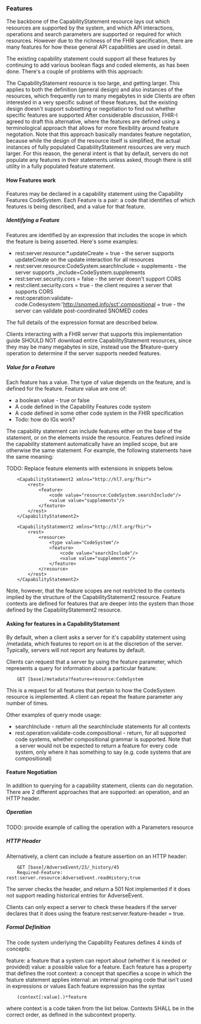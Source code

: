 
### Features

The backbone of the CapabilityStatement resource lays out which resources are supported by the system, and which API interactions, operations and search parameters are supported or required for which resources. However due to the richness of the FHIR specification, there are many features for how these general API capabilities are used in detail.

The existing capability statement could support all these features by continuing to add various boolean flags and coded elements, as has been done. There's a couple of problems with this approach:

The CapabilityStatement resource is too large, and getting larger. This applies to both the definition (general design) and also instances of the resources, which frequently run to many megabytes in side
Clients are often interested in a very specific subset of these features, but the existing design doesn't support subsetting or negotiation to find out whether specific features are supported
After considerable discussion, FHIR-I agreed to draft this alternative, where the features are defined using a terminological approach that allows for more flexibility around feature negotation. Note that this approach basically mandates feature negotation, because while the design of the resource itself is simplified, the actual instances of fully populated CapabilityStatement resources are very much larger. For this reason, the general intent is that by default, servers do not populate any features in their statements unless asked, though there is still utility in a fully populated feature statement.

#### How Features work

Features may be declared in a capability statement using the Capability Features CodeSystem. Each Feature is a pair: a code that identifies of which features is being described, and a value for that feature.

##### Identifying a Feature

Features are identified by an expression that includes the scope in which the feature is being asserted. Here's some examples:

- rest:server.resource:*.updateCreate = true - the server supports updateCreate on the update interaction for all resources
- rest:server.resource:CodeSystem.searchInclude = supplements - the server supports _include=CodeSystem.supplements
- rest:server.security.cors = false - the server doesn't support CORS
- rest:client.security.cors = true - the client requires a server that supports CORS
- rest:operation:validate-code.Codesystem:'http://snomed.info/sct'.compositional = true - the server can validate post-coordinated SNOMED codes

The full details of the expression format are described below.

Clients interacting with a FHIR server that supports this implementation guide SHOULD NOT download entire CapabilityStatement resources, since they may be many megabytes in size, instead use the $feature-query operation to determine if the server supports needed features. 

##### Value for a Feature 
Each feature has a value. The type of value depends on the feature, and is defined for the feature. Feature value are one of:

- a boolean value - true or false
- A code defined in the Capability Features code system
- A code defined in some other code system in the FHIR specification
- Todo: how do IGs work?

The capability statement can include features either on the base of the statement, or on the elements inside the resource. Features defined inside the capability statement automatically have an implied scope, but are otherwise the same statement. For example, the following statements have the same meaning:

TODO: Replace feature elements with extensions in snippets below. 

		<CapabilityStatement2 xmlns="http://hl7.org/fhir">
			<rest>
				<feature>
					<code value="resource:CodeSystem.searchInclude"/>
					<value value="supplements"/>
				</feature>
			</rest>
		</CapabilityStatement2>
  
		<CapabilityStatement2 xmlns="http://hl7.org/fhir">
			<rest>
				<resource>
					<type value="CodeSystem"/>
					<feature>
						<code value="searchInclude"/>
						<value value="supplements"/>
					</feature>
				</resource>
			</rest>
		</CapabilityStatement2>
		

Note, however, that the feature scopes are not restricted to the contexts implied by the structure of the CapabilityStatement2 resource. Feature contexts are defined for features that are deeper into the system than those defined by the CapabilityStatement2 resource.

#### Asking for features in a CapabilityStatement 

By default, when a client asks a server for it's capability statement using /metadata, which features to report on is at the discretion of the server. Typically, servers will not report any features by default.

Clients can request that a server by using the feature parameter, which represents a query for information about a particular feature:

		GET [base]/metadata?feature=resource:CodeSystem

This is a request for all features that pertain to how the CodeSystem resource is implemented. A client can repeat the feature parameter any number of times.

Other examples of query mode usage:

- searchInclude - return all the searchInclude statements for all contexts
- rest.operation:validate-code.compositional - return, for all supported code systems, whether compositional grammar is supported. Note that a server would not be expected to return a feature for every code system, only where it has something to say (e.g. code systems that are compositional)

#### Feature Negotiation

In addition to querying for a capability statement, clients can do negotation. There are 2 different approaches that are supported: an operation, and an HTTP header.

##### Operation 

TODO: provide example of calling the operation with a Parameters resource

##### HTTP Header

Alternatively, a client can include a feature assertion on an HTTP header:

		GET [base]/AdverseEvent/23/_history/45
		Required-Feature: rest:server.resource:AdverseEvent.readHistory;true

The server checks the header, and return a 501 Not implemented if it does not support reading historical entries for AdverseEvent.

Clients can only expect a server to check these headers if the server declares that it does using the feature rest:server.feature-header = true.

##### Formal Definition

The code system underlying the Capability Features defines 4 kinds of concepts:

feature: a feature that a system can report about (whether it is needed or provided)
value: a possible value for a feature. Each feature has a property that defines the root
context: a concept that specifies a scope in which the feature statement applies
internal: an internal grouping code that isn't used in expressions or values
Each feature expression has the syntax

		(context[:value].)*feature

where context is a code taken from the list below. Contexts SHALL be in the correct order, as defined in the subcontext property.